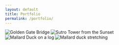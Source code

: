```yaml
---
layout: default
title: Portfolio
permalink: /portfolio/
---
```

<div class="mosaic-gallery">
  <img src="/assets/images/IMG_1175.jpg" alt="Golden Gate Bridge">
  <img src="/assets/images/IMG_1044.jpg" alt="Sutro Tower from the Sunset">
  <img src="/assets/images/IMG_1120.jpg" alt="Mallard Duck on a log">
  <img src="/assets/images/IMG_1060.jpg" alt="Mallard duck stretching">
</div>
